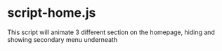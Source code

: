 # script-home.js
This script will animate 3 different section on the homepage, hiding and showing secondary menu underneath

